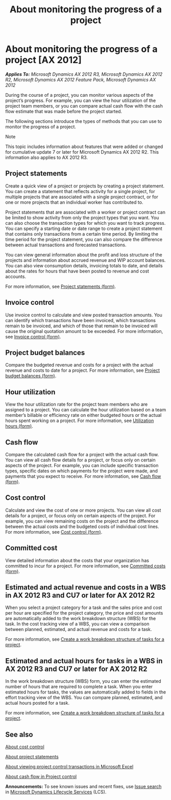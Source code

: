 ﻿---
title: About monitoring the progress of a project
TOCTitle: About monitoring the progress of a project
ms:assetid: 0de1451a-2414-4bad-b029-fadc28000dea
ms:mtpsurl: https://technet.microsoft.com/en-us/library/Hh694706(v=AX.60)
ms:contentKeyID: 42117748
ms.date: 06/09/2014
mtps_version: v=AX.60
f1_keywords:
- monitor
- project progress
---

# About monitoring the progress of a project [AX 2012]


_**Applies To:** Microsoft Dynamics AX 2012 R3, Microsoft Dynamics AX 2012 R2, Microsoft Dynamics AX 2012 Feature Pack, Microsoft Dynamics AX 2012_

During the course of a project, you can monitor various aspects of the project’s progress. For example, you can view the hour utilization of the project team members, or you can compare actual cash flow with the cash flow estimate that was made before the project started.

The following sections introduce the types of methods that you can use to monitor the progress of a project.


> [!NOTE]
> <P>This topic includes information about features that were added or changed for cumulative update 7 or later for Microsoft Dynamics AX 2012 R2. This information also applies to AX 2012 R3.</P>



## Project statements

Create a quick view of a project or projects by creating a project statement. You can create a statement that reflects activity for a single project, for multiple projects that are associated with a single project contract, or for one or more projects that an individual worker has contributed to.

Project statements that are associated with a worker or project contract can be limited to show activity from only the project types that you want. You can also choose the transaction types for which you want to track progress. You can specify a starting date or date range to create a project statement that contains only transactions from a certain time period. By limiting the time period for the project statement, you can also compare the difference between actual transactions and forecasted transactions.

You can view general information about the profit and loss structure of the projects and information about accrued revenue and WIP account balances. You can also view consumption details, invoicing totals to date, and details about the rates for hours that have been posted to revenue and cost accounts.

For more information, see [Project statements (form)](https://technet.microsoft.com/en-us/library/aa552521\(v=ax.60\)).

## Invoice control

Use invoice control to calculate and view posted transaction amounts. You can identify which transactions have been invoiced, which transactions remain to be invoiced, and which of those that remain to be invoiced will cause the original quotation amount to be exceeded. For more information, see [Invoice control (form)](https://technet.microsoft.com/en-us/library/aa618760\(v=ax.60\)).

## Project budget balances

Compare the budgeted revenue and costs for a project with the actual revenue and costs to date for a project. For more information, see [Project budget balances (form)](https://technet.microsoft.com/en-us/library/hh209310\(v=ax.60\)).

## Hour utilization

View the hour utilization rate for the project team members who are assigned to a project. You can calculate the hour utilization based on a team member’s billable or efficiency rate on either budgeted hours or the actual hours spent working on a project. For more information, see [Utilization hours (form)](https://technet.microsoft.com/en-us/library/hh208657\(v=ax.60\)).

## Cash flow

Compare the calculated cash flow for a project with the actual cash flow. You can view all cash flow details for a project, or focus only on certain aspects of the project. For example, you can include specific transaction types, specific dates on which payments for the project were made, and payments that you expect to receive. For more information, see [Cash flow (form)](https://technet.microsoft.com/en-us/library/hh242606\(v=ax.60\)).

## Cost control

Calculate and view the cost of one or more projects. You can view all cost details for a project, or focus only on certain aspects of the project. For example, you can view remaining costs on the project and the difference between the actual costs and the budgeted costs of individual cost lines. For more information, see [Cost control (form)](https://technet.microsoft.com/en-us/library/hh242864\(v=ax.60\)).

## Committed cost

View detailed information about the costs that your organization has committed to incur for a project. For more information, see [Committed costs (form)](https://technet.microsoft.com/en-us/library/hh209516\(v=ax.60\)).

## Estimated and actual revenue and costs in a WBS in AX 2012 R3 and CU7 or later for AX 2012 R2

When you select a project category for a task and the sales price and cost per hour are specified for the project category, the price and cost amounts are automatically added to the work breakdown structure (WBS) for the task. In the cost tracking view of a WBS, you can view a comparison between planned, estimated, and actual revenue and costs for a task.

For more information, see [Create a work breakdown structure of tasks for a project](create-a-work-breakdown-structure-of-tasks-for-a-project.md).

## Estimated and actual hours for tasks in a WBS in AX 2012 R3 and CU7 or later for AX 2012 R2

In the work breakdown structure (WBS) form, you can enter the estimated number of hours that are required to complete a task. When you enter estimated hours for tasks, the values are automatically added to fields in the effort tracking view of the WBS. You can compare planned, estimated, and actual hours posted for a task.

For more information, see [Create a work breakdown structure of tasks for a project](create-a-work-breakdown-structure-of-tasks-for-a-project.md).

## See also

[About cost control](about-cost-control.md)

[About project statements](about-project-statements.md)

[About viewing project control transactions in Microsoft Excel](about-viewing-project-control-transactions-in-microsoft-excel.md)

[About cash flow in Project control](about-cash-flow-in-project-control.md)

  
**Announcements:** To see known issues and recent fixes, use [Issue search](http://go.microsoft.com/fwlink/?linkid=389258) in [Microsoft Dynamics Lifecycle Services](http://go.microsoft.com/fwlink/?linkid=306505) (LCS).

